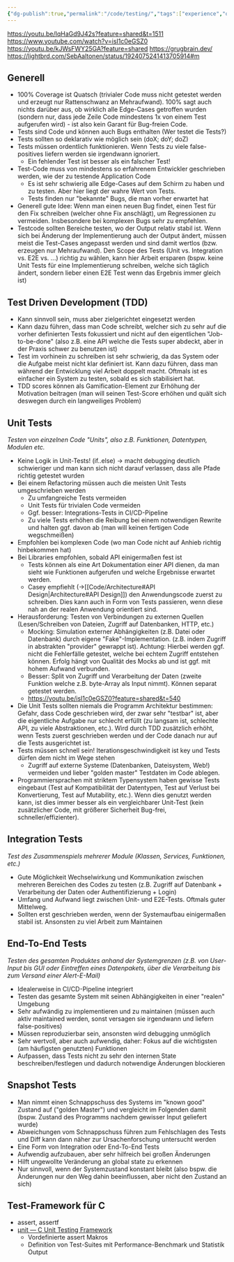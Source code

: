 ```yaml
---
{"dg-publish":true,"permalink":"/code/testing/","tags":["experience","opinion","german"],"created":"2024-08-16T15:14:54.945+02:00","updated":"2025-08-22T13:35:41.649+02:00"}
---
```


https://youtu.be/IqHaGd9J42s?feature=shared&t=1511
https://www.youtube.com/watch?v=isI1c0eGSZ0
https://youtu.be/kJWsFWY25GA?feature=shared
https://grugbrain.dev/
https://lightbrd.com/SebAaltonen/status/1924075241413705914#m
## Generell
- 100% Coverage ist Quatsch (trivialer Code muss nicht getestet werden und erzeugt nur Rattenschwanz an Mehraufwand). 100% sagt auch nichts darüber aus, ob wirklich alle Edge-Cases getroffen wurden (sondern nur, dass jede Zeile Code mindestens 1x von einem Test aufgerufen wird) - ist also kein Garant für Bug-freien Code.
- Tests sind Code und können auch Bugs enthalten (Wer testet die Tests?)
- Tests sollten so deklarativ wie möglich sein (doX; doY; doZ)
- Tests müssen ordentlich funktionieren. Wenn Tests zu viele false-positives liefern werden sie irgendwann ignoriert.
	- Ein fehlender Test ist besser als ein falscher Test!
- Test-Code muss von mindestens so erfahrenem Entwickler geschrieben werden, wie der zu testende Application Code
	- Es ist sehr schwierig alle Edge-Cases auf dem Schirm zu haben und zu testen. Aber hier liegt der wahre Wert von Tests.
	- Tests finden nur "bekannte" Bugs, die man vorher erwartet hat
- Generell gute Idee: Wenn man einen neuen Bug findet, einen Test für den Fix schreiben (welcher ohne Fix anschlägt), um Regressionen zu vermeiden. Insbesondere bei komplexen Bugs sehr zu empfehlen.
- Testcode sollten Bereiche testen, wo der Output relativ stabil ist. Wenn sich bei Änderung der Implementierung auch der Output ändert, müssen meist die Test-Cases angepasst werden und sind damit wertlos (bzw. erzeugen nur Mehraufwand). Den Scope des Tests (Unit vs. Integration vs. E2E vs. ...) richtig zu wählen, kann hier Arbeit ersparen (bspw. keine Unit Tests für eine Implementierung schreiben, welche sich täglich ändert, sondern lieber einen E2E Test wenn das Ergebnis immer gleich ist)
## Test Driven Development (TDD)
- Kann sinnvoll sein, muss aber zielgerichtet eingesetzt werden
- Kann dazu führen, dass man Code schreibt, welcher sich zu sehr auf die vorher definierten Tests fokussiert und nicht auf den eigentlichen "Job-to-be-done" (also z.B. eine API welche die Tests super abdeckt, aber in der Praxis schwer zu benutzen ist)
- Test im vorhinein zu schreiben ist sehr schwierig, da das System oder die Aufgabe meist nicht klar definiert ist. Kann dazu führen, dass man während der Entwicklung viel Arbeit doppelt macht. Oftmals ist es einfacher ein System zu testen, sobald es sich stabilisiert hat.
- TDD scores können als Gamification-Element zur Erhöhung der Motivation beitragen (man will seinen Test-Score erhöhen und quält sich deswegen durch ein langweiliges Problem)
## Unit Tests
*Testen von einzelnen Code "Units", also z.B. Funktionen, Datentypen, Modulen etc.*
- Keine Logik in Unit-Tests! (if..else) -> macht debugging deutlich schwieriger und man kann sich nicht darauf verlassen, dass alle Pfade richtig getestet wurden
- Bei einem Refactoring müssen auch die meisten Unit Tests umgeschrieben werden
	- Zu umfangreiche Tests vermeiden
	- Unit Tests für trivialen Code vermeiden
	- Ggf. besser: Integrations-Tests in CI/CD-Pipeline
	- Zu viele Tests erhöhen die Reibung bei einem notwendigen Rewrite und halten ggf. davon ab (man will keinen fertigen Code wegschmeißen)
- Empfohlen bei komplexen Code (wo man Code nicht auf Anhieb richtig hinbekommen hat)
- Bei Libraries empfohlen, sobald API einigermaßen fest ist
	- Tests können als eine Art Dokumentation einer API dienen, da man sieht wie Funktionen aufgerufen und welche Ergebnisse erwartet werden.
	- Casey empfiehlt (->[[Code/Architecture#API Design\|Architecture#API Design]]) den Anwendungscode zuerst zu schreiben. Dies kann auch in Form von Tests passieren, wenn diese nah an der realen Anwendung orientiert sind.
- Herausforderung: Testen von Verbindungen zu externen Quellen (Lesen/Schreiben von Dateien, Zugriff auf Datenbanken, HTTP, etc.)
	- Mocking: Simulation externer Abhängigkeiten (z.B. Datei oder Datenbank) durch eigene "Fake"-Implementation. (z.B. indem Zugriff in abstrakten "provider" gewrappt ist). Achtung: Hierbei werden ggf. nicht die Fehlerfälle getestet, welche bei echtem Zugriff entstehen können. Erfolg hängt von Qualität des Mocks ab und ist ggf. mit hohem Aufwand verbunden.
	- Besser: Split von Zugriff und Verarbeitung der Daten (zweite Funktion welche z.B. byte-Array als Input nimmt). Können separat getestet werden.
	- https://youtu.be/isI1c0eGSZ0?feature=shared&t=540
- Die Unit Tests sollten niemals die Programm Architektur bestimmen: Gefahr, dass Code geschrieben wird, der zwar sehr "testbar" ist, aber die eigentliche Aufgabe nur schlecht erfüllt (zu langsam ist, schlechte API, zu viele Abstraktionen, etc.). Wird durch TDD zusätzlich erhöht, wenn Tests zuerst geschrieben werden und der Code danach nur auf die Tests ausgerichtet ist.
- Tests müssen schnell sein! Iterationsgeschwindigkeit ist key und Tests dürfen dem nicht im Wege stehen
	- Zugriff auf externe Systeme (Datenbanken, Dateisystem, Web!) vermeiden und lieber "golden master" Testdaten im Code ablegen.
- Programmiersprachen mit striktem Typensystem haben gewisse Tests eingebaut (Test auf Kompatibilität der Datentypen, Test auf Verlust bei Konvertierung, Test auf Mutability, etc.). Wenn dies genutzt werden kann, ist dies immer besser als ein vergleichbarer Unit-Test (kein zusätzlicher Code, mit größerer Sicherheit Bug-frei, schneller/effizienter).
## Integration Tests
*Test des Zusammenspiels mehrerer Module (Klassen, Services, Funktionen, etc.)*
- Gute Möglichkeit Wechselwirkung und Kommunikation zwischen mehreren Bereichen des Codes zu testen (z.B. Zugriff auf Datenbank + Verarbeitung der Daten oder Authentifizierung + Login)
- Umfang und Aufwand liegt zwischen Unit- und E2E-Tests. Oftmals guter Mittelweg.
- Sollten erst geschrieben werden, wenn der Systemaufbau einigermaßen stabil ist. Ansonsten zu viel Arbeit zum Maintainen
## End-To-End Tests
*Testen des gesamten Produktes anhand der Systemgrenzen (z.B. von User-Input bis GUI oder Eintreffen eines Datenpakets, über die Verarbeitung bis zum Versand einer Alert-E-Mail)*
- Idealerweise in CI/CD-Pipeline integriert
- Testen das gesamte System mit seinen Abhängigkeiten in einer "realen" Umgebung
- Sehr aufwändig zu implementieren und zu maintainen (müssen auch aktiv maintained werden, sonst versagen sie irgendwann und liefern false-positives)
- Müssen reproduzierbar sein, ansonsten wird debugging unmöglich
- Sehr wertvoll, aber auch aufwendig, daher: Fokus auf die wichtigsten (am häufigsten genutzten) Funktionen
- Aufpassen, dass Tests nicht zu sehr den internen State beschreiben/festlegen und dadurch notwendige Änderungen blockieren
## Snapshot Tests
- Man nimmt einen Schnappschuss des Systems im "known good" Zustand auf ("golden Master") und vergleicht im Folgenden damit (bspw. Zustand des Programms nachdem gewisser Input geliefert wurde)
- Abweichungen vom Schnappschuss führen zum Fehlschlagen des Tests und Diff kann dann näher zur Ursachenforschung untersucht werden
- Eine Form von Integration oder End-To-End Tests
- Aufwendig aufzubauen, aber sehr hilfreich bei großen Änderungen
- Hilft ungewollte Veränderung an global state zu erkennen
- Nur sinnvoll, wenn der Systemzustand konstant bleibt (also bspw. die Änderungen nur den Weg dahin beeinflussen, aber nicht den Zustand an sich)
## Test-Framework für C
- assert, assertf
- [µnit — C Unit Testing Framework](https://nemequ.github.io/munit/#miscellaneous)
	- Vordefinierte assert Makros
	- Definition von Test-Suites mit Performance-Benchmark und Statistik Output